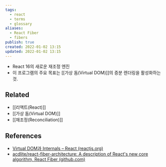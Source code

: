 ```yaml
---
tags:
  - react
  - terms
  - glossary
aliases:
  - React Fiber
  - fibers
publish: true
created: 2022-01-02 13:15
updated: 2022-01-02 13:15
---
```


- React 16의 새로운 재조정 엔진
- 이 프로그램의 주요 목표는 [[가상 돔(Virtual DOM)]]의 증분 렌더링을 활성화하는 것.

## Related

- [[리액트(React)]]
- [[가상 돔(Virtual DOM)]]
- [[재조정(Reconciliation)]]

## References

- [Virtual DOM과 Internals – React (reactjs.org)](https://ko.reactjs.org/docs/faq-internals.html#what-is-react-fiber)
- [acdlite/react-fiber-architecture: A description of React's new core algorithm, React Fiber (github.com)](https://github.com/acdlite/react-fiber-architecture)